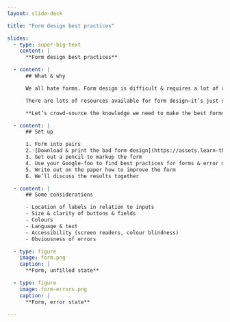 ```yaml
---
layout: slide-deck

title: "Form design best practices"

slides:
  - type: super-big-text
    content: |
      **Form design best practices**

  - content: |
      ## What & why

      We all hate forms. Form design is difficult & requires a lot of attention to detail.

      There are lots of resources available for form design—it’s just difficult to figure out what practices are good & bad.

      **Let’s crowd-source the knowledge we need to make the best forms.**

  - content: |
      ## Set up

      1. Form into pairs
      2. [Download & print the bad form design](https://assets.learn-the-web.algonquindesign.ca/courses/web-dev-4/form-design-best-practices-download.zip)
      3. Get out a pencil to markup the form
      4. Use your Google-foo to find best practices for forms & error messages
      5. Write out on the paper how to improve the form
      6. We’ll discuss the results together

  - content: |
      ## Some considerations

      - Location of labels in relation to inputs
      - Size & clarity of buttons & fields
      - Colours
      - Language & text
      - Accessibility (screen readers, colour blindness)
      - Obviousness of errors

  - type: figure
    image: form.png
    caption: |
      **Form, unfilled state**

  - type: figure
    image: form-errors.png
    caption: |
      **Form, error state**

---
```

